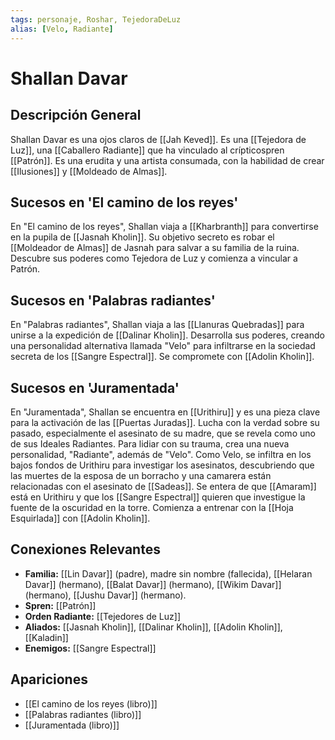 ```yaml
---
tags: personaje, Roshar, TejedoraDeLuz
alias: [Velo, Radiante]
---
```


# Shallan Davar

## Descripción General
Shallan Davar es una ojos claros de [[Jah Keved]]. Es una [[Tejedora de Luz]], una [[Caballero Radiante]] que ha vinculado al crípticospren [[Patrón]]. Es una erudita y una artista consumada, con la habilidad de crear [[Ilusiones]] y [[Moldeado de Almas]].

## Sucesos en 'El camino de los reyes'
En "El camino de los reyes", Shallan viaja a [[Kharbranth]] para convertirse en la pupila de [[Jasnah Kholin]]. Su objetivo secreto es robar el [[Moldeador de Almas]] de Jasnah para salvar a su familia de la ruina. Descubre sus poderes como Tejedora de Luz y comienza a vincular a Patrón.

## Sucesos en 'Palabras radiantes'
En "Palabras radiantes", Shallan viaja a las [[Llanuras Quebradas]] para unirse a la expedición de [[Dalinar Kholin]]. Desarrolla sus poderes, creando una personalidad alternativa llamada "Velo" para infiltrarse en la sociedad secreta de los [[Sangre Espectral]]. Se compromete con [[Adolin Kholin]].

## Sucesos en 'Juramentada'
En "Juramentada", Shallan se encuentra en [[Urithiru]] y es una pieza clave para la activación de las [[Puertas Juradas]]. Lucha con la verdad sobre su pasado, especialmente el asesinato de su madre, que se revela como uno de sus Ideales Radiantes. Para lidiar con su trauma, crea una nueva personalidad, "Radiante", además de "Velo". Como Velo, se infiltra en los bajos fondos de Urithiru para investigar los asesinatos, descubriendo que las muertes de la esposa de un borracho y una camarera están relacionadas con el asesinato de [[Sadeas]]. Se entera de que [[Amaram]] está en Urithiru y que los [[Sangre Espectral]] quieren que investigue la fuente de la oscuridad en la torre. Comienza a entrenar con la [[Hoja Esquirlada]] con [[Adolin Kholin]].

## Conexiones Relevantes
* **Familia:** [[Lin Davar]] (padre), madre sin nombre (fallecida), [[Helaran Davar]] (hermano), [[Balat Davar]] (hermano), [[Wikim Davar]] (hermano), [[Jushu Davar]] (hermano).
* **Spren:** [[Patrón]]
* **Orden Radiante:** [[Tejedores de Luz]]
* **Aliados:** [[Jasnah Kholin]], [[Dalinar Kholin]], [[Adolin Kholin]], [[Kaladin]]
* **Enemigos:** [[Sangre Espectral]]

## Apariciones
* [[El camino de los reyes (libro)]]
* [[Palabras radiantes (libro)]]
* [[Juramentada (libro)]]

